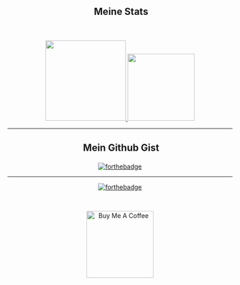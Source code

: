 ## <p align="center">&nbsp;Meine Stats</p>

<br>
<p align="center">
<a href="https://github.com/30jannik06">
  <img height="180em" src="https://github-readme-stats-eight-theta.vercel.app/api?username=30jannik06&show_icons=true&theme=react&include_all_commits=true&locale=de"/>
  <img height="150em" src="https://github-readme-stats-eight-theta.vercel.app/api/top-langs/?username=30jannik06&layout=compact&langs_count=8&theme=react&locale=de"/>
</a>
</p>

___
## <p align="center">&nbsp;Mein Github Gist</p>

<p align="center">
    <a href="https://gist.github.com/30jannik06"><img src="https://forthebadge.com/images/badges/uses-git.svg" alt="forthebadge"/></a>
</p>

___
<p align="center">
  <a href="http://forthebadge.com/"><img src="https://forthebadge.com/images/badges/ctrl-c-ctrl-v.svg" alt="forthebadge"/></a>
</p>
<br>
<p align="center">
<a href="https://www.buymeacoffee.com/30jannik06" target="_blank"><img src="https://cdn.buymeacoffee.com/buttons/v2/default-red.png" alt="Buy Me A Coffee" width="150" ></a>
</p>
